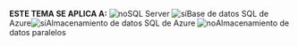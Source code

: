 <Token>**ESTE TEMA SE APLICA A:** ![no](../includes/media/no.png)SQL Server ![sí](../includes/media/yes.png)Base de datos SQL de Azure![sí](../includes/media/yes.png)Almacenamiento de datos SQL de Azure ![no](../includes/media/no.png)Almacenamiento de datos paralelos </Token>
